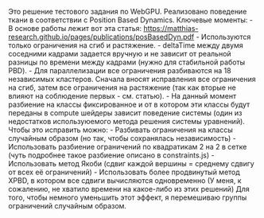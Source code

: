 Это решение тестового задания по WebGPU. 
Реализовано поведение ткани в соответствии с Position Based Dynamics. 
Ключевые моменты:
    - В основе работы лежит вот эта статья: https://matthias-research.github.io/pages/publications/posBasedDyn.pdf
    - Используются только ограничения на сгиб и растяжение. 
    - deltaTime между двумя соседними кадрами задается вручную и не зависит от реальной разницы по времени между кадрами (нужно для стабильной работы PBD).
    - Для параллелизации все ограничения разбиваются на 18 независимых кластеров. Сначала вносят исправления все ограничения на сгиб, затем все ограничения на растяжение (так как вторые не влияют на соблюдение первых - см. статью).
    - На данный момент разбиение на классы фиксированное и от в котором эти классы будут переданы в compute шейдеры зависит поведение системы (один из недостатков используюемого метода решения системы уравнений). Чтобы это исправить можно:
        - Разбивать ограничения на классы случайным образом (но так, чтобы сохранялась независимость)
        - Использовать разбиение ограничений по квадратикам 2 на 2 в сетке (чуть подробнее такое разбиение описано в constraints.js)
        - Использовать метод Якоби (сдвиг каждой вершины = среднему сдвигу от всех её ограничений)
        - Использовать более продвинутый метод XPBD, в котором все сдвиги вычисляются одновременно
    (У меня, к сожалению, не хватило времени на какое-либо из этих решений)
    Для того, чтобы немного уменьшить этот эффект, я перемешиваю группы ограничений случайным образом.